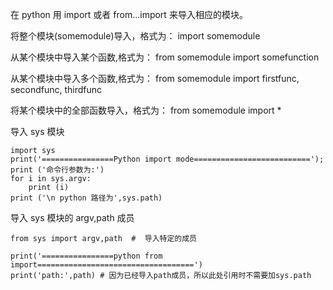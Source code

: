 在 python 用 import 或者 from...import 来导入相应的模块。

将整个模块(somemodule)导入，格式为： import somemodule

从某个模块中导入某个函数,格式为： from somemodule import somefunction

从某个模块中导入多个函数,格式为： from somemodule import firstfunc, secondfunc, thirdfunc

将某个模块中的全部函数导入，格式为： from somemodule import *

导入 sys 模块
```angular2html
import sys
print('================Python import mode==========================');
print ('命令行参数为:')
for i in sys.argv:
    print (i)
print ('\n python 路径为',sys.path)
```

导入 sys 模块的 argv,path 成员
```angular2html
from sys import argv,path  #  导入特定的成员
 
print('================python from import===================================')
print('path:',path) # 因为已经导入path成员，所以此处引用时不需要加sys.path
```







